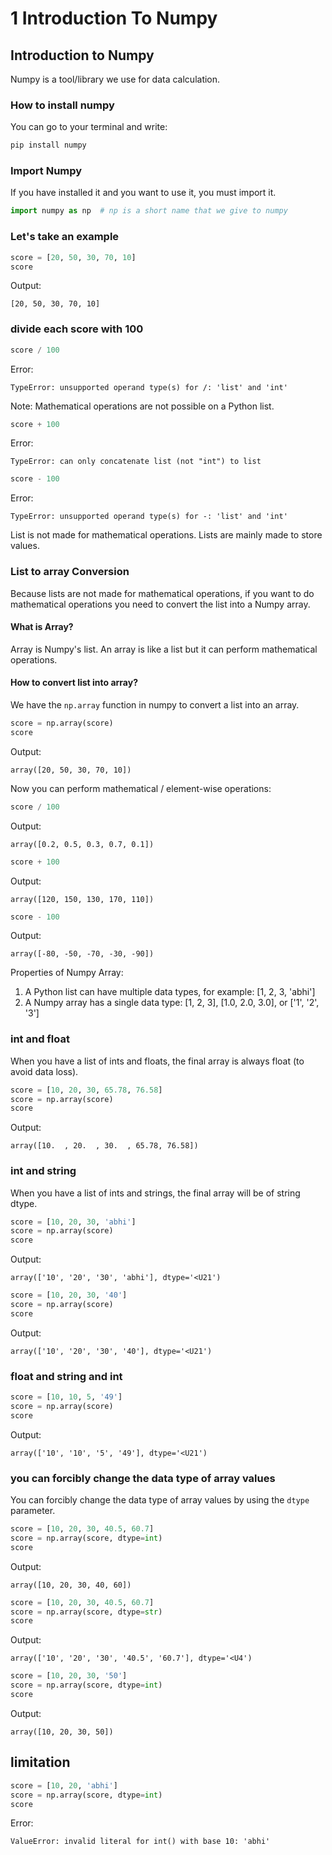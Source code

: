 # 1 Introduction To Numpy

## Introduction to Numpy

Numpy is a tool/library we use for data calculation.

### How to install numpy

You can go to your terminal and write:

```bash
pip install numpy
```

### Import Numpy

If you have installed it and you want to use it, you must import it.

```python
import numpy as np  # np is a short name that we give to numpy
```

### Let's take an example

```python
score = [20, 50, 30, 70, 10]
score
```

Output:

```
[20, 50, 30, 70, 10]
```

### divide each score with 100

```python
score / 100
```

Error:

```
TypeError: unsupported operand type(s) for /: 'list' and 'int'
```

Note: Mathematical operations are not possible on a Python list.

```python
score + 100
```

Error:

```
TypeError: can only concatenate list (not "int") to list
```

```python
score - 100
```

Error:

```
TypeError: unsupported operand type(s) for -: 'list' and 'int'
```

List is not made for mathematical operations. Lists are mainly made to store values.

### List to array Conversion

Because lists are not made for mathematical operations, if you want to do mathematical operations you need to convert the list into a Numpy array.

#### What is Array?

Array is Numpy's list. An array is like a list but it can perform mathematical operations.

#### How to convert list into array?

We have the `np.array` function in numpy to convert a list into an array.

```python
score = np.array(score)
score
```

Output:

```
array([20, 50, 30, 70, 10])
```

Now you can perform mathematical / element-wise operations:

```python
score / 100
```

Output:

```
array([0.2, 0.5, 0.3, 0.7, 0.1])
```

```python
score + 100
```

Output:

```
array([120, 150, 130, 170, 110])
```

```python
score - 100
```

Output:

```
array([-80, -50, -70, -30, -90])
```

Properties of Numpy Array:

1. A Python list can have multiple data types, for example: \[1, 2, 3, 'abhi']
2. A Numpy array has a single data type: \[1, 2, 3], \[1.0, 2.0, 3.0], or \['1', '2', '3']

### int and float

When you have a list of ints and floats, the final array is always float (to avoid data loss).

```python
score = [10, 20, 30, 65.78, 76.58]
score = np.array(score)
score
```

Output:

```
array([10.  , 20.  , 30.  , 65.78, 76.58])
```

### int and string

When you have a list of ints and strings, the final array will be of string dtype.

```python
score = [10, 20, 30, 'abhi']
score = np.array(score)
score
```

Output:

```
array(['10', '20', '30', 'abhi'], dtype='<U21')
```

```python
score = [10, 20, 30, '40']
score = np.array(score)
score
```

Output:

```
array(['10', '20', '30', '40'], dtype='<U21')
```

### float and string and int

```python
score = [10, 10, 5, '49']
score = np.array(score)
score
```

Output:

```
array(['10', '10', '5', '49'], dtype='<U21')
```

### you can forcibly change the data type of array values

You can forcibly change the data type of array values by using the `dtype` parameter.

```python
score = [10, 20, 30, 40.5, 60.7]
score = np.array(score, dtype=int)
score
```

Output:

```
array([10, 20, 30, 40, 60])
```

```python
score = [10, 20, 30, 40.5, 60.7]
score = np.array(score, dtype=str)
score
```

Output:

```
array(['10', '20', '30', '40.5', '60.7'], dtype='<U4')
```

```python
score = [10, 20, 30, '50']
score = np.array(score, dtype=int)
score
```

Output:

```
array([10, 20, 30, 50])
```

## limitation

```python
score = [10, 20, 'abhi']
score = np.array(score, dtype=int)
score
```

Error:

```
ValueError: invalid literal for int() with base 10: 'abhi'
```
